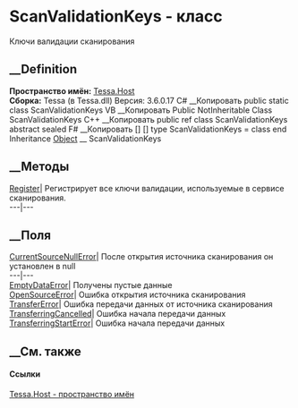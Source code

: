 # ScanValidationKeys - класс
Ключи валидации сканирования
## __Definition
 **Пространство имён:** [Tessa.Host](N_Tessa_Host.htm)  
 **Сборка:** Tessa (в Tessa.dll) Версия: 3.6.0.17
C# __Копировать
     public static class ScanValidationKeys
VB __Копировать
     Public NotInheritable Class ScanValidationKeys
C++ __Копировать
     public ref class ScanValidationKeys abstract sealed
F# __Копировать
     [<AbstractClassAttribute>]
    [<SealedAttribute>]
    type ScanValidationKeys = class end
Inheritance
    [Object](https://learn.microsoft.com/dotnet/api/system.object) __ ScanValidationKeys
##  __Методы
[Register](M_Tessa_Host_ScanValidationKeys_Register.htm)|  Регистрирует все
ключи валидации, используемые в сервисе сканирования.  
---|---  
## __Поля
[CurrentSourceNullError](F_Tessa_Host_ScanValidationKeys_CurrentSourceNullError.htm)|
После открытия источника сканирования он установлен в null  
---|---  
[EmptyDataError](F_Tessa_Host_ScanValidationKeys_EmptyDataError.htm)|
Получены пустые данные  
[OpenSourceError](F_Tessa_Host_ScanValidationKeys_OpenSourceError.htm)|
Ошибка открытия источника сканирования  
[TransferError](F_Tessa_Host_ScanValidationKeys_TransferError.htm)|  Ошибка
передачи данных от источника сканирования  
[TransferringCancelled](F_Tessa_Host_ScanValidationKeys_TransferringCancelled.htm)|
Ошибка начала передачи данных  
[TransferringStartError](F_Tessa_Host_ScanValidationKeys_TransferringStartError.htm)|
Ошибка начала передачи данных  
## __См. также
#### Ссылки
[Tessa.Host - пространство имён](N_Tessa_Host.htm)
